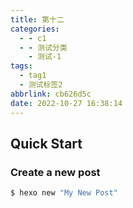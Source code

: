 ```yaml
---
title: 第十二
categories:
  - - c1
  - - 测试分类
    - 测试-1
tags:
  - tag1
  - 测试标签2
abbrlink: cb626d5c
date: 2022-10-27 16:38:14
---
```

## Quick Start

### Create a new post

``` bash
$ hexo new "My New Post"
```

